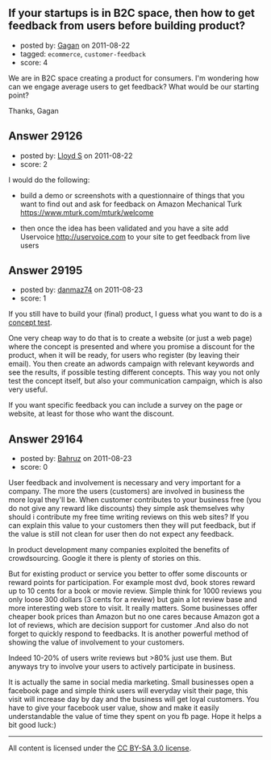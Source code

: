 ## If your startups is in B2C space, then how to get feedback from users before building product?

- posted by: [Gagan](https://stackexchange.com/users/-1/12841-gagan) on 2011-08-22
- tagged: `ecommerce`, `customer-feedback`
- score: 4

We are in B2C space creating a product for consumers. I'm wondering how can we engage average users to get feedback? What would be our starting point?

Thanks,
Gagan


## Answer 29126

- posted by: [Lloyd S](https://stackexchange.com/users/-1/12549-lloyd-s) on 2011-08-22
- score: 2

I would do the following:

- build a demo or screenshots with a questionnaire of things that you want to find out and ask for feedback on Amazon Mechanical Turk https://www.mturk.com/mturk/welcome

- then once the idea has been validated and you have a site add Uservoice http://uservoice.com to your site to get feedback from live users



## Answer 29195

- posted by: [danmaz74](https://stackexchange.com/users/-1/12083-danmaz74) on 2011-08-23
- score: 1

<p>If you still have to build your (final) product, I guess what you want to do is a <a href="http://en.wikipedia.org/wiki/Concept_testing" rel="nofollow">concept test</a>.</p>

<p>One very cheap way to do that is to create a website (or just a web page) where the concept is presented and where you promise a discount for the product, when it will be ready, for users who register (by leaving their email). You then create an adwords campaign with relevant keywords and see the results, if possible testing different concepts. This way you not only test the concept itself, but also your communication campaign, which is also very useful.</p>

<p>If you want specific feedback you can include a survey on the page or website, at least for those who want the discount.</p>



## Answer 29164

- posted by: [Bahruz](https://stackexchange.com/users/-1/12913-bahruz) on 2011-08-23
- score: 0

User feedback and involvement is necessary and very important for a company. The more the users (customers) are involved in business the more loyal they'll be.
When customer contributes to your business free (you do not give any reward like discounts) they simple ask themselves why should i contribute my free time writing reviews on this web sites? If you can explain this value to your customers then they will put feedback, but if the value is still not clean for user then do not expect any feedback.

In product development many companies exploited the benefits of crowdsourcing. Google it there is plenty of stories on this.

But for existing product or service you better to offer some discounts or reward points for participation. For example most dvd, book stores reward  up to 10 cents for a book or movie review. Simple think for 1000 reviews you only loose 300 dollars (3 cents for a review) but gain a lot review base and more interesting web store to visit. It really matters. Some businesses offer cheaper book prices than Amazon but no one cares because Amazon got a lot of reviews, which are decision support for customer .And also do not forget to quickly respond to feedbacks. It is another powerful method of showing the value of involvement to your customers.

Indeed 10-20% of users write reviews but >80% just use them. But anyways try to involve your users to actively participate in business.

It is actually the same in social media marketing. Small businesses open a facebook page and simple think users will everyday visit their page, this visit will increase day by day and the business will get loyal customers. You have to give your facebook user value, show and make it easily understandable the value of time they spent on you fb page.
Hope it helps a bit good luck:)




---

All content is licensed under the [CC BY-SA 3.0 license](https://creativecommons.org/licenses/by-sa/3.0/).
